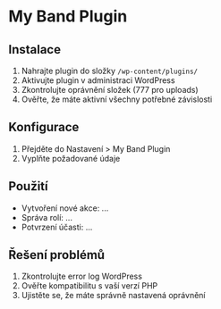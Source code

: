# My Band Plugin

## Instalace
1. Nahrajte plugin do složky `/wp-content/plugins/`
2. Aktivujte plugin v administraci WordPress
3. Zkontrolujte oprávnění složek (777 pro uploads)
4. Ověřte, že máte aktivní všechny potřebné závislosti

## Konfigurace
1. Přejděte do Nastavení > My Band Plugin
2. Vyplňte požadované údaje

## Použití
- Vytvoření nové akce: ...
- Správa rolí: ...
- Potvrzení účasti: ...

## Řešení problémů
1. Zkontrolujte error log WordPress
2. Ověřte kompatibilitu s vaší verzí PHP
3. Ujistěte se, že máte správně nastavená oprávnění